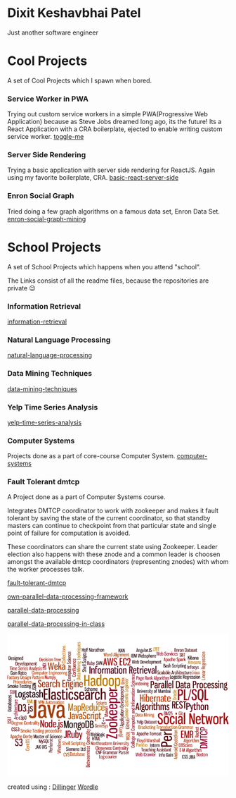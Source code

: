 # Dixit Keshavbhai Patel

Just another software engineer


# Cool Projects

A set of Cool Projects which I spawn when bored.

### Service Worker in PWA
Trying out custom service workers in a simple PWA(Progressive Web Application) because as Steve Jobs dreamed long ago, its the future!
Its a React Application with a CRA boilerplate, ejected to enable writing custom service worker.
[toggle-me](https://github.com/dixitk13/toggle-me)

### Server Side Rendering
Trying a basic application with server side rendering for ReactJS.
Again using my favorite boilerplate, CRA.
[basic-react-server-side](https://github.com/dixitk13/basic-react-server-side)

### Enron Social Graph
Tried doing a few graph algorithms on a famous data set, Enron Data Set.
[enron-social-graph-mining](https://github.com/dixitk13/readmes.md/blob/master/personal-projects.md)

# School Projects

A set of School Projects which happens when you attend "school".

The Links consist of all the readme files, because the repositories are private :wink:


### Information Retrieval
[information-retrieval](https://github.com/dixitk13/readmes.md/blob/master/information-retrieval.md)


### Natural Language Processing
[natural-language-processing](https://github.com/dixitk13/readmes.md/blob/master/natural-language-processing.md)


### Data Mining Techniques
[data-mining-techniques](https://github.com/dixitk13/readmes.md/blob/master/data-mining-techniques.md)

### Yelp Time Series Analysis
[yelp-time-series-analysis](https://github.com/dixitk13/readmes.md/blob/master/yelp-time-series-analysis.md)

### Computer Systems
Projects done as a part of core-course Computer System.
[computer-systems](https://github.com/dixitk13/readmes.md/blob/master/computer-systems.md)

### Fault Tolerant dmtcp
A Project done as a part of Computer Systems course.

Integrates DMTCP coordinator to work with zookeeper and makes it fault tolerant by saving the state of the current coordinator, so that standby masters can continue to checkpoint from that particular state and single point of failure for computation is avoided.

These coordinators can share the current state using Zookeeper. Leader election also happens with these znode and a common leader is choosen amongst the available dmtcp coordinators (representing znodes) with whom the worker processes talk.


[fault-tolerant-dmtcp](https://github.com/dixitk13/readmes.md/blob/master/fault-tolerant-dmtcp.md)

[own-parallel-data-processing-framework](https://github.com/dixitk13/readmes.md/blob/master/own-parallel-data-processing-framework.md)

[parallel-data-processing](https://github.com/dixitk13/readmes.md/blob/master/parallel-data-processing.md)

[parallel-data-processing-in-class](https://github.com/dixitk13/readmes.md/blob/master/parallel-data-processing-in-class.md)



![word_cloud](https://github.com/dixitk13/readmes.md/blob/master/word_cloud.jpg)

created using : [Dillinger](http://dillinger.io/) [Wordle](http://www.wordle.net/)
